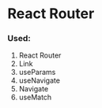 # React Router

### Used:
1. React Router
2. Link
3. useParams
4. useNavigate
5. Navigate
6. useMatch